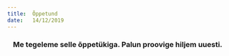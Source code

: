 ```yaml
---
title:  Õppetund
date:   14/12/2019
---
```


### <center>Me tegeleme selle õppetükiga. Palun proovige hiljem uuesti.</center>